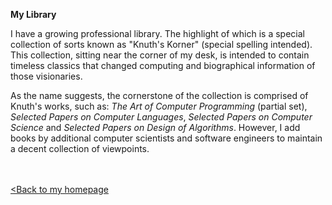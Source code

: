 <b>My Library</b>
<br>
<p>I have a growing professional library. The highlight of which is a special collection of sorts known as "Knuth's Korner" (special spelling intended). 
This collection, sitting near the corner of my desk, is intended to contain timeless classics that changed computing and biographical information of those visionaries.</p>
<p>As the name suggests, the cornerstone of the collection is comprised of Knuth's works, such as: 
<i>The Art of Computer Programming</i> (partial set), <i>Selected Papers on Computer Languages</i>, <i>Selected Papers on Computer Science</i> 
and <i>Selected Papers on Design of Algorithms</i>. 
However, I add books by additional computer scientists and software engineers to maintain a decent collection of viewpoints.</p>
<br>
<br>
<a href="https://sschoellerstem.github.io">&lt;Back to my homepage</a>
